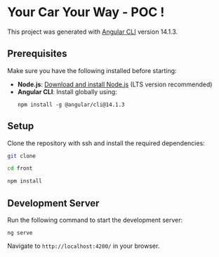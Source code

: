 # Your Car Your Way - POC !

This project was generated with [Angular CLI](https://github.com/angular/angular-cli) version 14.1.3.

## Prerequisites

Make sure you have the following installed before starting:

- **Node.js**: [Download and install Node.js](https://nodejs.org/) (LTS version recommended)
- **Angular CLI**: Install globally using:
  ```
  npm install -g @angular/cli@14.1.3
  ```

## Setup

Clone the repository with ssh and install the required dependencies:

```bash
git clone

cd front

npm install
```

## Development Server

Run the following command to start the development server:

```
ng serve
```

Navigate to `http://localhost:4200/` in your browser.
